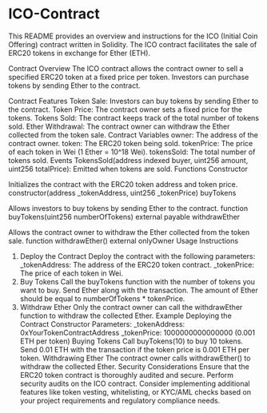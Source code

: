 # ICO-Contract
This README provides an overview and instructions for the ICO (Initial Coin Offering) contract written in Solidity. The ICO contract facilitates the sale of ERC20 tokens in exchange for Ether (ETH).

Contract Overview
The ICO contract allows the contract owner to sell a specified ERC20 token at a fixed price per token. Investors can purchase tokens by sending Ether to the contract.

Contract Features
Token Sale: Investors can buy tokens by sending Ether to the contract.
Token Price: The contract owner sets a fixed price for the tokens.
Tokens Sold: The contract keeps track of the total number of tokens sold.
Ether Withdrawal: The contract owner can withdraw the Ether collected from the token sale.
Contract Variables
owner: The address of the contract owner.
token: The ERC20 token being sold.
tokenPrice: The price of each token in Wei (1 Ether = 10^18 Wei).
tokensSold: The total number of tokens sold.
Events
TokensSold(address indexed buyer, uint256 amount, uint256 totalPrice): Emitted when tokens are sold.
Functions
Constructor

Initializes the contract with the ERC20 token address and token price.
constructor(address _tokenAddress, uint256 _tokenPrice)
buyTokens

Allows investors to buy tokens by sending Ether to the contract.
function buyTokens(uint256 numberOfTokens) external payable
withdrawEther

Allows the contract owner to withdraw the Ether collected from the token sale.
function withdrawEther() external onlyOwner
Usage Instructions
1. Deploy the Contract
Deploy the contract with the following parameters:
_tokenAddress: The address of the ERC20 token contract.
_tokenPrice: The price of each token in Wei.
2. Buy Tokens
Call the buyTokens function with the number of tokens you want to buy.
Send Ether along with the transaction. The amount of Ether should be equal to numberOfTokens * tokenPrice.
3. Withdraw Ether
Only the contract owner can call the withdrawEther function to withdraw the collected Ether.
Example
Deploying the Contract
Constructor Parameters:
_tokenAddress: 0xYourTokenContractAddress
_tokenPrice: 1000000000000000 (0.001 ETH per token)
Buying Tokens
Call buyTokens(10) to buy 10 tokens.
Send 0.01 ETH with the transaction if the token price is 0.001 ETH per token.
Withdrawing Ether
The contract owner calls withdrawEther() to withdraw the collected Ether.
Security Considerations
Ensure that the ERC20 token contract is thoroughly audited and secure.
Perform security audits on the ICO contract.
Consider implementing additional features like token vesting, whitelisting, or KYC/AML checks based on your project requirements and regulatory compliance needs.
